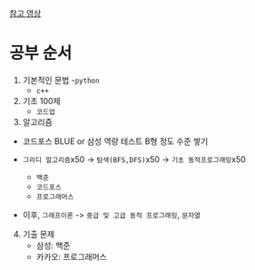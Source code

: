 [참고 영상](https://www.youtube.com/watch?v=ukkLCl9yBvE)
# 공부 순서
1. 기본적인 문법 
    -`python`
    - `c++`
2. 기초 100제
    - `코드업`
3. 알고리즘
- 코드포스 BLUE or 삼성 역량 테스트 B형 정도 수준 쌓기
- `그리디 알고리즘`x50 -> `탐색(BFS,DFS)`x50 -> `기초 동적프로그래밍`x50    
    
    - `백준`
    - `코드포스`
    - `프로그래머스`

- 이후, `그래프이론` -> `중급 및 고급 동적 프로그래밍`, `문자열`

    
4. 기출 문제
    - 삼성: 백준
    - 카카오: 프로그래머스